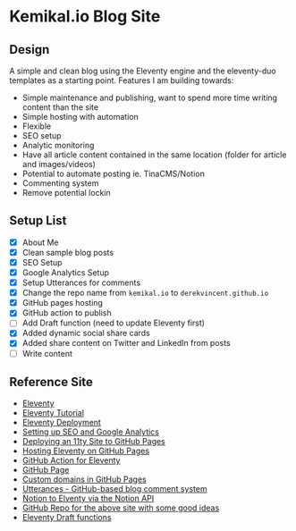 # Kemikal.io Blog Site

## Design 

A simple and clean blog using the Eleventy engine and the eleventy-duo templates as a starting point. Features I am building towards: 
- Simple maintenance and publishing, want to spend more time writing content than the site
- Simple hosting with automation 
- Flexible 
- SEO setup 
- Analytic monitoring 
- Have all article content contained in the same location (folder for article and images/videos) 
- Potential to automate posting ie. TinaCMS/Notion 
- Commenting system 
- Remove potential lockin 

## Setup List 

- [X] About Me 
- [X] Clean sample blog posts
- [X] SEO Setup 
- [X] Google Analytics Setup 
- [X] Setup Utterances for comments
- [X] Change the repo name from `kemikal.io` to `derekvincent.github.io`
- [X] GitHub pages hosting 
- [X] GitHub action to publish 
- [ ] Add Draft function (need to update Eleventy first)
- [X] Added dynamic social share cards 
- [X] Added share content on Twitter and LinkedIn from posts
- [ ] Write content 

## Reference Site 

- [Eleventy](https://www.11ty.dev/)
- [Eleventy Tutorial](https://www.11ty.dev/docs/tutorials/)
- [Eleventy Deployment](https://www.11ty.dev/docs/deployment/)
- [Setting up SEO and Google Analytics](https://jec.fyi/blog/setting-up-seo-and-google-analytics)
- [Deploying an 11ty Site to GitHub Pages](https://snook.ca/archives/servers/deploying-11ty-to-gh-pages)
- [Hosting Eleventy on GitHub Pages](https://quinndombrowski.com/blog/2022/05/07/hosting-eleventy-on-github-pages/)
- [GitHub Action for Eleventy](https://github.com/marketplace/actions/eleventy-action)
- [GitHub Page](https://docs.github.com/en/pages)
- [Custom domains in GitHub Pages](https://docs.github.com/en/pages/configuring-a-custom-domain-for-your-github-pages-site/about-custom-domains-and-github-pages) 
- [Utterances - GitHub-based blog comment system](https://utteranc.es/)
- [Notion to Elventy via the Notion API](https://www.falldowngoboone.com/blog/from-notion-to-eleventy-part-1-the-notion-api/)
- [GitHub Repo for the above site with some good ideas](https://github.com/falldowngoboone/falldowngoboone-com)  
- [Eleventy Draft functions](https://www.11ty.dev/docs/quicktips/draft-posts/)